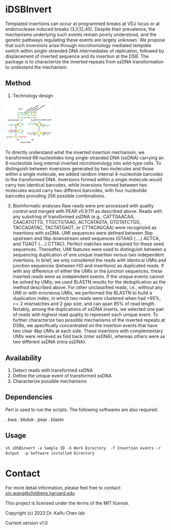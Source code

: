 # iDSBInvert
Templated insertions can occur at programmed breaks at VDJ locus or at endonuclease induced breaks (3,5,12,45). Despite their prevalence, the mechanisms underlying such events remain poorly understood, and the genetic pathways regulating these events are largely unknown. We propose that such inversions arise through microhomology mediated template switch within single-stranded DNA intermediates of replication, followed by displacement of inverted sequence and its insertion at the DSB. The package is to characterize the inverted repeats from ssDNA transformation to undestand the mechanism.

## Method
1. Technology design
 <img src='src/TechniqueDesign.png' width='150'>

To directly understand what the inverted insertion mechanism, we transformed 69 nucleotides long single-stranded DNA (ssDNA) carrying an 8-nucleotide long internal inverted microhomology into wild-type cells. To distinguish between inversions generated by two molecules and those within a single molecule, we added random internal 4-nucleotide barcodes to the transformed DNA. Inversions formed within a single molecule would carry two identical barcodes, while inversions formed between two molecules would carry two different barcodes, with four nucleotide barcodes providing 256 possible combinations.

3. Bioinformatic analyses
Raw reads were pre-processed with quality control and merged with PEAR v0.9.111 as described above. Reads with any substring of transformed ssDNA (e.g., CATTGAACAA, CAACATGTTG, TTGCTGTAAG, ACTCATAGTA, GTGTATCTGG, TACCAGATAC, TACTATGAGT, or CTTACAGCAA) were recognized as insertions with ssDNA. UMI sequences were defined between 5bp upstream and 5bp downstream seed sequences (GTAAG (….) ACTCA, and TGAGT (….) CTTAC). Perfect matches were required for these seed sequences. Thereafter, UMI features were used to distinguish between a sequencing duplication of one unique insertion versus two independent insertions. In brief, we only considered the reads with identical UMIs and junction sequences (between HO and insertions) as duplicated reads. If with any difference of either the UMIs or the junction sequences, these inserted reads were as independent events. If the unique events cannot be solved by UMIs, we used BLASTN results for the deduplication as the method described above. For other unclassified reads, i.e., without any UMI or with erroneous UMIs, we performed the BLASTN to build a duplication index, in which two reads were clustered when had >95%, <= 2 mismatches and 2 gap size, and can span 95% of read length. Notably, among the duplications of ssDNA inserts, we selected one pair of reads with highest read quality to represent each unique event. To further characterize two possible mechanisms of the inverted repeats at DSBs, we specifically concentrated on the insertion events that have two clear 4bp UMIs at each side. These insertions with complementary UMIs were retrieved as fold back (inter ssDNA), whereas others were as two different ssDNA (intra ssDNA).


##  Availability 
1. Detect reads with transformed ssDNA
2. Define the unique event of transformed ssDNA
3. Characterize possible mechanisms


## Dependencies

Perl is used to run the scripts. The following softwares are also required:

. bwa
. bbduk
. pear
. blastn

## Usage

````
sh iDSBinvert -a Sample ID -b Work Directory  -f Insertion events -r Output  -p Software installed Directory
````

# Contact


For more detail information, please feel free to contact: xin.wang@childrens.harvard.edu

This project is licensed under the terms of the MIT license.

Copyright (c) 2023 Dr. Kaifu Chen lab

Current version v1.0






